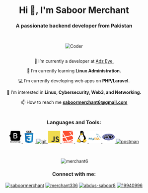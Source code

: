 <div align="center">

<h1 align="center">Hi 👋, I'm Saboor Merchant</h1>
<h3 align="center">A passionate backend developer from Pakistan</h3>
<br>

![Coder](https://i.pinimg.com/originals/e4/26/70/e426702edf874b181aced1e2fa5c6cde.gif)
<br><br>

👷 I’m currently a developer at [Adz Eye.](https://www.adzeye.com/)

🌱 I’m currently learning **Linux Administration.**

💻 I’m currently developing web apps on **PHP/Laravel.**

🔭 I’m interested in **Linux, Cybersecurity, Web3, and Networking.**

📫 How to reach me **saboormerchant6@gmail.com** 
<br><br>

<h3 align="center">Languages and Tools:</h3>
<p align="center"> <a href="https://getbootstrap.com" target="_blank" rel="noreferrer"> <img src="https://raw.githubusercontent.com/devicons/devicon/master/icons/bootstrap/bootstrap-plain-wordmark.svg" alt="bootstrap" width="40" height="40"/> </a> <a href="https://www.w3schools.com/css/" target="_blank" rel="noreferrer"> <img src="https://raw.githubusercontent.com/devicons/devicon/master/icons/css3/css3-original-wordmark.svg" alt="css3" width="40" height="40"/> </a> <a href="https://git-scm.com/" target="_blank" rel="noreferrer"> <img src="https://www.vectorlogo.zone/logos/git-scm/git-scm-icon.svg" alt="git" width="40" height="40"/> </a> <a href="https://developer.mozilla.org/en-US/docs/Web/JavaScript" target="_blank" rel="noreferrer"> <img src="https://raw.githubusercontent.com/devicons/devicon/master/icons/javascript/javascript-original.svg" alt="javascript" width="40" height="40"/> </a> <a href="https://laravel.com/" target="_blank" rel="noreferrer"> <img src="https://raw.githubusercontent.com/devicons/devicon/master/icons/laravel/laravel-plain-wordmark.svg" alt="laravel" width="40" height="40"/> </a> <a href="https://www.linux.org/" target="_blank" rel="noreferrer"> <img src="https://raw.githubusercontent.com/devicons/devicon/master/icons/linux/linux-original.svg" alt="linux" width="40" height="40"/> </a> <a href="https://www.mysql.com/" target="_blank" rel="noreferrer"> <img src="https://raw.githubusercontent.com/devicons/devicon/master/icons/mysql/mysql-original-wordmark.svg" alt="mysql" width="40" height="40"/> </a> <a href="https://www.php.net" target="_blank" rel="noreferrer"> <img src="https://raw.githubusercontent.com/devicons/devicon/master/icons/php/php-original.svg" alt="php" width="40" height="40"/> </a> <a href="https://postman.com" target="_blank" rel="noreferrer"> <img src="https://www.vectorlogo.zone/logos/getpostman/getpostman-icon.svg" alt="postman" width="40" height="40"/> </a> </p>
<br>

<p>&nbsp;<img align="center" src="https://github-readme-stats.vercel.app/api?username=merchant6&show_icons=true&locale=en&theme=gotham&count_private=true" alt="merchant6" /></p>

<h3 align="center">Connect with me:</h3>
<p align="center">
<a href="https://dev.to/saboormerchant" target="blank"><img align="center" src="https://raw.githubusercontent.com/rahuldkjain/github-profile-readme-generator/master/src/images/icons/Social/devto.svg" alt="saboormerchant" height="30" width="40" /></a>
<a href="https://twitter.com/merchant336" target="blank"><img align="center" src="https://raw.githubusercontent.com/rahuldkjain/github-profile-readme-generator/master/src/images/icons/Social/twitter.svg" alt="merchant336" height="30" width="40" /></a>
<a href="https://linkedin.com/in/abdus-saboor8" target="blank"><img align="center" src="https://raw.githubusercontent.com/rahuldkjain/github-profile-readme-generator/master/src/images/icons/Social/linked-in-alt.svg" alt="abdus-saboor8" height="30" width="40" /></a>
<a href="https://stackoverflow.com/users/19940996" target="blank"><img align="center" src="https://raw.githubusercontent.com/rahuldkjain/github-profile-readme-generator/master/src/images/icons/Social/stack-overflow.svg" alt="19940996" height="30" width="40" /></a>
</p>

</div>
